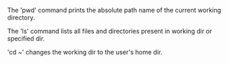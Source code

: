 The 'pwd' command prints the absolute path name of the current working directory.

The 'ls' command lists all files and directories present in working dir or specified dir.

'cd ~' changes the working dir to the user's home dir.


